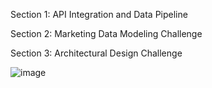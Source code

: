Section 1: API Integration and Data Pipeline


Section 2: Marketing Data Modeling Challenge



Section 3: Architectural Design Challenge

![image](https://github.com/user-attachments/assets/f02b63a6-a232-4b9e-b5f9-ba23847a97e0)
